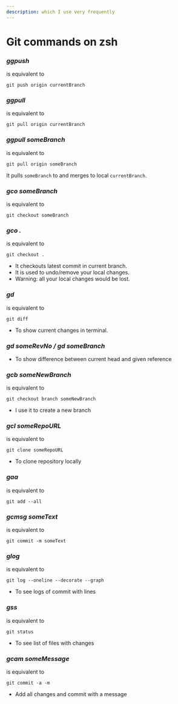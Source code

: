 ```yaml
---
description: which I use very frequently
---
```


# Git commands on zsh

### _ggpush_

is equivalent to

```text
git push origin currentBranch
```

### _ggpull_

is equivalent to

```text
git pull origin currentBranch
```

### _ggpull someBranch_

is equivalent to

```text
git pull origin someBranch
```

It pulls `someBranch` to and merges to local `currentBranch`.

### _gco someBranch_

is equivalent to

```text
git checkout someBranch
```

### _gco ._

is equivalent to

```text
git checkout .
```

* It checkouts latest commit in current branch.
* It is used to undo/remove your local changes.
* Warning: all your local changes would be lost.

### _gd_

is equivalent to

```text
git diff
```

* To show current changes in terminal.

### _gd someRevNo / gd someBranch_

* To show difference between current head and given reference

### _gcb someNewBranch_

is equivalent to

```text
git checkout branch someNewBranch
```

* I use it to create a new branch

### _gcl someRepoURL_

is equivalent to

```text
git clone someRepoURL
```

* To clone repository locally

### _gaa_

is equivalent to

```text
git add --all
```

### _gcmsg someText_

is equivalent to

```text
git commit -m someText
```

### _glog_

is equivalent to

```text
git log --oneline --decorate --graph
```

* To see logs of commit with lines

### _gss_

is equivalent to

```text
git status
```

* To see list of files with changes

### _gcam someMessage_

is equivalent to

```text
git commit -a -m
```

* Add all changes and commit with a message

